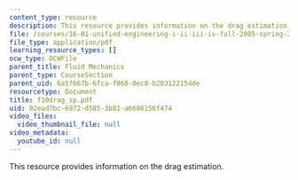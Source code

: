 ```yaml
---
content_type: resource
description: This resource provides information on the drag estimation.
file: /courses/16-01-unified-engineering-i-ii-iii-iv-fall-2005-spring-2006/82ead7bc6972d5853b81a6686156f474_f10drag_sp.pdf
file_type: application/pdf
learning_resource_types: []
ocw_type: OCWFile
parent_title: Fluid Mechanics
parent_type: CourseSection
parent_uid: 6a5f667b-6fca-f068-0ec8-b203122154de
resourcetype: Document
title: f10drag_sp.pdf
uid: 82ead7bc-6972-d585-3b81-a6686156f474
video_files:
  video_thumbnail_file: null
video_metadata:
  youtube_id: null
---
```

This resource provides information on the drag estimation.


